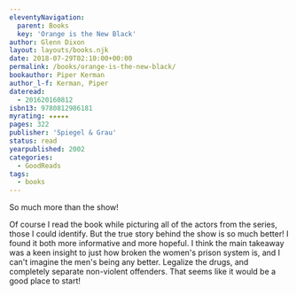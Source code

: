 ```yaml
---
eleventyNavigation:
  parent: Books
  key: 'Orange is the New Black'
author: Glenn Dixon
layout: layouts/books.njk
date: 2018-07-29T02:10:00+00:00
permalink: /books/orange-is-the-new-black/
bookauthor: Piper Kerman
author_l-f: Kerman, Piper
dateread:
  - 201620160812
isbn13: 9780812986181
myrating: ★★★★★
pages: 322
publisher: 'Spiegel & Grau'
status: read
yearpublished: 2002
categories:
  - GoodReads
tags:
  - books
---
```

So much more than the show!

<!-- excerpt -->
Of course I read the book while picturing all of the actors from the series, those I could identify. But the true story behind the show is so much better! I found it both more informative and more hopeful. I think the main takeaway was a keen insight to just how broken the women's prison system is, and I can't imagine the men's being any better. Legalize the drugs, and completely separate non-violent offenders. That seems like it would be a good place to start!